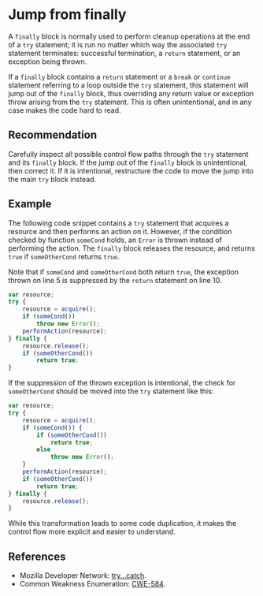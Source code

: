 # Jump from finally
A `finally` block is normally used to perform cleanup operations at the end of a `try` statement; it is run no matter which way the associated `try` statement terminates: successful termination, a `return` statement, or an exception being thrown.

If a `finally` block contains a `return` statement or a `break` or `continue` statement referring to a loop outside the `try` statement, this statement will jump out of the `finally` block, thus overriding any return value or exception throw arising from the `try` statement. This is often unintentional, and in any case makes the code hard to read.


## Recommendation
Carefully inspect all possible control flow paths through the `try` statement and its `finally` block. If the jump out of the `finally` block is unintentional, then correct it. If it is intentional, restructure the code to move the jump into the main `try` block instead.


## Example
The following code snippet contains a `try` statement that acquires a resource and then performs an action on it. However, if the condition checked by function `someCond` holds, an `Error` is thrown instead of performing the action. The `finally` block releases the resource, and returns `true` if `someOtherCond` returns `true`.

Note that if `someCond` and `someOtherCond` both return `true`, the exception thrown on line 5 is suppressed by the `return` statement on line 10.


```javascript
var resource;
try {
	resource = acquire();
	if (someCond())
		throw new Error();
	performAction(resource);
} finally {
	resource.release();
	if (someOtherCond())
		return true;
}
```
If the suppression of the thrown exception is intentional, the check for `someOtherCond` should be moved into the `try` statement like this:


```javascript
var resource;
try {
	resource = acquire();
	if (someCond()) {
		if (someOtherCond())
			return true;
		else
			throw new Error();
	}
	performAction(resource);
	if (someOtherCond())
		return true;
} finally {
	resource.release();
}
```
While this transformation leads to some code duplication, it makes the control flow more explicit and easier to understand.


## References
* Mozilla Developer Network: [try...catch](https://developer.mozilla.org/en-US/docs/Web/JavaScript/Reference/Statements/try...catch).
* Common Weakness Enumeration: [CWE-584](https://cwe.mitre.org/data/definitions/584.html).
